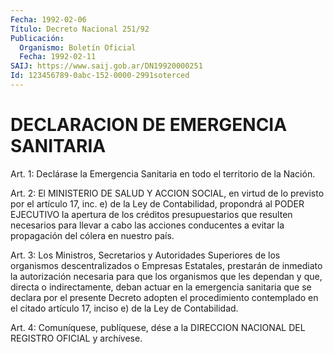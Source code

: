 ```yaml
---
Fecha: 1992-02-06
Título: Decreto Nacional 251/92
Publicación:
  Organismo: Boletín Oficial
  Fecha: 1992-02-11
SAIJ: https://www.saij.gob.ar/DN19920000251
Id: 123456789-0abc-152-0000-2991soterced
---
```

# DECLARACION DE EMERGENCIA SANITARIA

<a id="1"></a>
Art. 1: Declárase la Emergencia Sanitaria en todo el territorio de la Nación.

<a id="2"></a>
Art. 2: El MINISTERIO DE SALUD Y ACCION SOCIAL, en virtud de lo previsto  por  el  artículo  17, inc. e) de la Ley de Contabilidad, propondrá  al  PODER  EJECUTIVO  la    apertura   de  los  créditos presupuestarios  que  resulten necesarios para llevar  a  cabo  las acciones conducentes a  evitar la propagación del cólera en nuestro país.

<a id="3"></a>
Art. 3: Los Ministros, Secretarios y Autoridades Superiores de los organismos  descentralizados o Empresas Estatales, prestarán de inmediato la autorización  necesaria  para  que  los organismos que les dependan y que, directa o indirectamente, deban  actuar  en  la emergencia  sanitaria  que  se  declara  por  el  presente  Decreto adopten  el  procedimiento  contemplado  en  el citado artículo 17, inciso e) de la Ley de Contabilidad.

<a id="4"></a>
Art.  4: Comuníquese, publíquese, dése a la DIRECCION NACIONAL DEL REGISTRO OFICIAL y archívese.